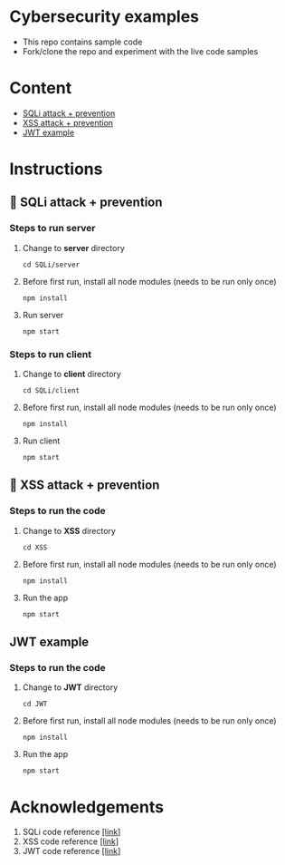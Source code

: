 # Cybersecurity examples
- This repo contains sample code
- Fork/clone the repo and experiment with the live code samples

# Content
- [SQLi attack + prevention](https://github.com/kmitofficial/Cybersecurity2024?tab=readme-ov-file#syringe-sqli-attack--prevention)
- [XSS attack + prevention](https://github.com/kmitofficial/Cybersecurity2024?tab=readme-ov-file#syringe-xss-attack--prevention)
- [JWT example](https://github.com/kmitofficial/Cybersecurity2024?tab=readme-ov-file#jwt-example)

# Instructions
## :syringe: SQLi attack + prevention
### Steps to run server
1. Change to **server** directory

    `cd SQLi/server`

2. Before first run, install all node modules (needs to be run only once)

    `npm install`

3. Run server

    `npm start`


### Steps to run client
1. Change to **client** directory

    `cd SQLi/client`

2. Before first run, install all node modules (needs to be run only once)

    `npm install`

3. Run client

    `npm start`

## :syringe: XSS attack + prevention
### Steps to run the code
1. Change to **XSS** directory

    `cd XSS`

2. Before first run, install all node modules (needs to be run only once)

    `npm install`

3. Run the app

    `npm start`

## JWT example
### Steps to run the code
1. Change to **JWT** directory

    `cd JWT`

2. Before first run, install all node modules (needs to be run only once)

    `npm install`

3. Run the app

    `npm start`

# Acknowledgements
1. SQLi code reference [[link]](https://github.com/nadunchanna98/SQL-Injection-React-Nodejs-Demo)
2. XSS code reference [[link]](https://github.com/hnasr/javascript_playground/tree/master/xss)
3. JWT code reference [[link]](https://github.com/srikanthreddy-lectures/node-jwt-demo)